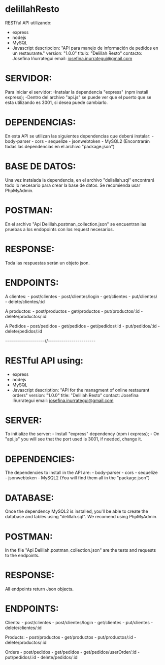 ﻿# delillahResto
RESTful API utilizando: 
  - express
  - nodejs
  - MySQL 
  - Javascript 
descripcion: "API para manejo de información de pedidos en un restaurante." 
version: "1.0.0"
titulo: "Delillah Resto" 
contacto: Josefina Iñurrategui
email: josefina.inurrategui@gmail.com
 

# SERVIDOR: 
  Para iniciar el servidor:
    -Instalar la dependencia "express" (npm install express);
    -Dentro del archivo "api.js" se puede ver que el puerto que se esta utilizando es 3001, si desea puede cambiarlo.
    
# DEPENDENCIAS:
  En esta API se utilizan las siguientes dependencias que deberá instalar:
    - body-parser
    - cors
    - sequelize
    - jsonwebtoken
    - MySQL2
(Encontrarán todas las dependencias en el archivo "package.json")

# BASE DE DATOS:
  Una vez instalada la dependencia, en el archivo "deliallah.sql" encontrará todo lo necesario para crear la base de datos.
  Se recomienda usar PhpMyAdmin.

# POSTMAN:
  En el archivo "Api Delillah.postman_collection.json" se encuentran las pruebas a los endopoints con los request necesarios.  

# RESPONSE:
  Toda las respuestas serán un objeto json.

# ENDPOINTS:
  A clientes: 
    - post/clientes
    - post/clientes/login
    - get/clientes
    - put/clientes/
    - delete/clientes/:id

  A productos:
    - post/productos
    - get/productos
    - put/productos/:id
    - delete/productos/:id

  A Pedidos
    - post/pedidos
    - get/pedidos
    - get/pedidos/:id
    - put/pedidos/:id
    - delete/pedidos/:id

--------------------//------------------------


# RESTful API using: 
  - express
  - nodejs
  - MySQL 
  - Javascript 
description: "API for the managment of online restaurant orders" 
version: "1.0.0"
title: "Delillah Resto" 
contact: Josefina Iñurrategui
email: josefina.inurrategui@gmail.com

# SERVER: 
  To initialize the server:
    - Install "express" dependency (npm i express);
    - On "api.js" you will see that the port used is 3001, if needed, change it.

# DEPENDENCIES:
  The dependencies to install in the API are:
      - body-parser
      - cors
      - sequelize
      - jsonwebtoken
      - MySQL2
  (You will find them all in the "package.json")
  
# DATABASE:
  Once the dependency MySQL2 is installed, you'll be able to create the database and tables using "delillah.sql".
  We recomend using PhpMyAdmin.


# POSTMAN:
 In the file "Api Delillah.postman_collection.json" are the tests and requests to the endpoints.
 
# RESPONSE:
  All endpoints return Json objects.
  
# ENDPOINTS:
  Clients: 
    - post/clientes
    - post/clientes/login
    - get/clientes
    - put/clientes
    - delete/clientes/:id

  Products:
    - post/productos
    - get/productos
    - put/productos/:id
    - delete/productos/:id

  Orders
    - post/pedidos
    - get/pedidos
    - get/pedidos/userOrder/:id
    - put/pedidos/:id
    - delete/pedidos/:id
